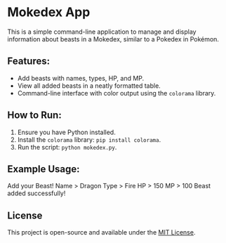 # Mokedex App

This is a simple command-line application to manage and display information about beasts in a Mokedex, similar to a Pokedex in Pokémon.

## Features:
- Add beasts with names, types, HP, and MP.
- View all added beasts in a neatly formatted table.
- Command-line interface with color output using the `colorama` library.

## How to Run:
1. Ensure you have Python installed.
2. Install the `colorama` library: `pip install colorama`.
3. Run the script: `python mokedex.py`.

## Example Usage:
Add your Beast! Name > Dragon Type > Fire HP > 150 MP > 100 Beast added successfully!


## License
This project is open-source and available under the [MIT License](LICENSE).
